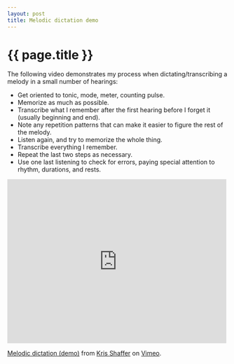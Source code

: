 ```yaml
---
layout: post
title: Melodic dictation demo
---
```


{{ page.title }}
================

The following video demonstrates my process when dictating/transcribing a melody in a small number of hearings:

- Get oriented to tonic, mode, meter, counting pulse.  
- Memorize as much as possible.  
- Transcribe what I remember after the first hearing before I forget it (usually beginning and end).  
- Note any repetition patterns that can make it easier to figure the rest of the melody.  
- Listen again, and try to memorize the whole thing.  
- Transcribe everything I remember.  
- Repeat the last two steps as necessary.  
- Use one last listening to check for errors, paying special attention to rhythm, durations, and rests.

<iframe src="http://player.vimeo.com/video/61037478" width="500" height="375" frameborder="0" webkitAllowFullScreen mozallowfullscreen allowFullScreen></iframe> <p><a href="http://vimeo.com/61037478">Melodic dictation (demo)</a> from <a href="http://vimeo.com/user11692346">Kris Shaffer</a> on <a href="http://vimeo.com">Vimeo</a>.</p>